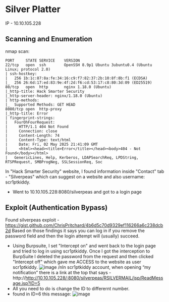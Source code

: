 # Silver Platter

IP - 10.10.105.228

## Scanning and Enumeration
nmap scan:
```
PORT     STATE SERVICE    VERSION
22/tcp   open  ssh        OpenSSH 8.9p1 Ubuntu 3ubuntu0.4 (Ubuntu Linux; protocol 2.0)
| ssh-hostkey: 
|   256 1b:1c:87:8a:fe:34:16:c9:f7:82:37:2b:10:8f:8b:f1 (ECDSA)
|_  256 26:6d:17:ed:83:9e:4f:2d:f6:cd:53:17:c8:80:3d:09 (ED25519)
80/tcp   open  http       nginx 1.18.0 (Ubuntu)
|_http-title: Hack Smarter Security
|_http-server-header: nginx/1.18.0 (Ubuntu)
| http-methods: 
|_  Supported Methods: GET HEAD
8080/tcp open  http-proxy
|_http-title: Error
| fingerprint-strings: 
|   FourOhFourRequest: 
|     HTTP/1.1 404 Not Found
|     Connection: close
|     Content-Length: 74
|     Content-Type: text/html
|     Date: Fri, 02 May 2025 21:41:09 GMT
|     <html><head><title>Error</title></head><body>404 - Not Found</body></html>
|   GenericLines, Help, Kerberos, LDAPSearchReq, LPDString, RTSPRequest, SMBProgNeg, SSLSessionReq, Soc
```

In "Hack Smarter Security" website, I found information inside "Contact" tab - "Silverpeas" which can suggest on a website and also username: scr1ptkiddy.
- Went to 10.10.105.228:8080/silverpeas and got to a login page

## Exploit (Authentication Bypass)
Found silverpeas exploit - https://gist.github.com/ChrisPritchard/4b6d5c70d9329ef116266a6c238dcb2d
Based on those findings it says you can log in if you remove the password field and then the login attempt will (usually) succeed.
- Using Burpsuite, I set "Intercept on" and went back to the login page and tried to log in using scr1ptkiddy. Once I got the interception to BurpSuite I deleted the password from the request and then clicked "Intercept off" which gave me ACCESS to the website as user scr1ptkiddy.
![image](https://github.com/user-attachments/assets/91d971fa-a941-4749-9fc1-ba9180eff0b3)
/nIn scr1ptkiddy account, when opening “my notification” there is a link at the top that says - http://http://10.10.105.228/:8080/silverpeas/RSILVERMAIL/jsp/ReadMessage.jsp?ID=5
- All you need to do is change the ID to differernt number.
- found in ID=6 this message:
![image](https://github.com/user-attachments/assets/952ae943-eac6-412b-9730-85a9dffb9366)

